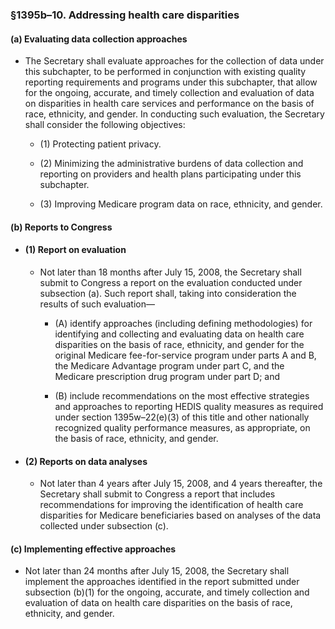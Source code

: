 ### §1395b–10. Addressing health care disparities
#### (a) Evaluating data collection approaches
* The Secretary shall evaluate approaches for the collection of data under this subchapter, to be performed in conjunction with existing quality reporting requirements and programs under this subchapter, that allow for the ongoing, accurate, and timely collection and evaluation of data on disparities in health care services and performance on the basis of race, ethnicity, and gender. In conducting such evaluation, the Secretary shall consider the following objectives:

  * (1) Protecting patient privacy.

  * (2) Minimizing the administrative burdens of data collection and reporting on providers and health plans participating under this subchapter.

  * (3) Improving Medicare program data on race, ethnicity, and gender.

#### (b) Reports to Congress
* #### (1) Report on evaluation
  * Not later than 18 months after July 15, 2008, the Secretary shall submit to Congress a report on the evaluation conducted under subsection (a). Such report shall, taking into consideration the results of such evaluation—

    * (A) identify approaches (including defining methodologies) for identifying and collecting and evaluating data on health care disparities on the basis of race, ethnicity, and gender for the original Medicare fee-for-service program under parts A and B, the Medicare Advantage program under part C, and the Medicare prescription drug program under part D; and

    * (B) include recommendations on the most effective strategies and approaches to reporting HEDIS quality measures as required under section 1395w–22(e)(3) of this title and other nationally recognized quality performance measures, as appropriate, on the basis of race, ethnicity, and gender.

* #### (2) Reports on data analyses
  * Not later than 4 years after July 15, 2008, and 4 years thereafter, the Secretary shall submit to Congress a report that includes recommendations for improving the identification of health care disparities for Medicare beneficiaries based on analyses of the data collected under subsection (c).

#### (c) Implementing effective approaches
* Not later than 24 months after July 15, 2008, the Secretary shall implement the approaches identified in the report submitted under subsection (b)(1) for the ongoing, accurate, and timely collection and evaluation of data on health care disparities on the basis of race, ethnicity, and gender.